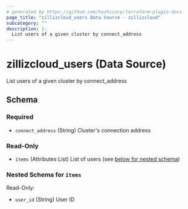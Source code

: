```yaml
---
# generated by https://github.com/hashicorp/terraform-plugin-docs
page_title: "zillizcloud_users Data Source - zillizcloud"
subcategory: ""
description: |-
  List users of a given cluster by connect_address
---
```


# zillizcloud_users (Data Source)

List users of a given cluster by connect_address



<!-- schema generated by tfplugindocs -->
## Schema

### Required

- `connect_address` (String) Cluster's connection address

### Read-Only

- `items` (Attributes List) List of users (see [below for nested schema](#nestedatt--items))

<a id="nestedatt--items"></a>
### Nested Schema for `items`

Read-Only:

- `user_id` (String) User ID
